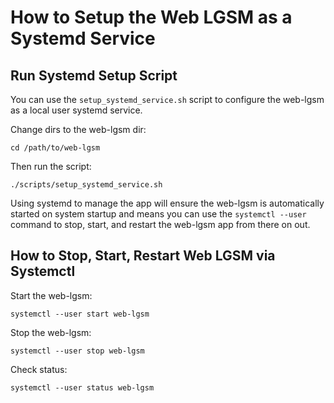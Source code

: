 # How to Setup the Web LGSM as a Systemd Service

## Run Systemd Setup Script

You can use the `setup_systemd_service.sh` script to configure the web-lgsm as
a local user systemd service.

Change dirs to the web-lgsm dir:

```
cd /path/to/web-lgsm
```

Then run the script:
```
./scripts/setup_systemd_service.sh
```

Using systemd to manage the app will ensure the web-lgsm is automatically
started on system startup and means you can use the `systemctl --user` command
to stop, start, and restart the web-lgsm app from there on out.

## How to Stop, Start, Restart Web LGSM via Systemctl

Start the web-lgsm:

```
systemctl --user start web-lgsm
```

Stop the web-lgsm:

```
systemctl --user stop web-lgsm
```

Check status:

```
systemctl --user status web-lgsm
```

